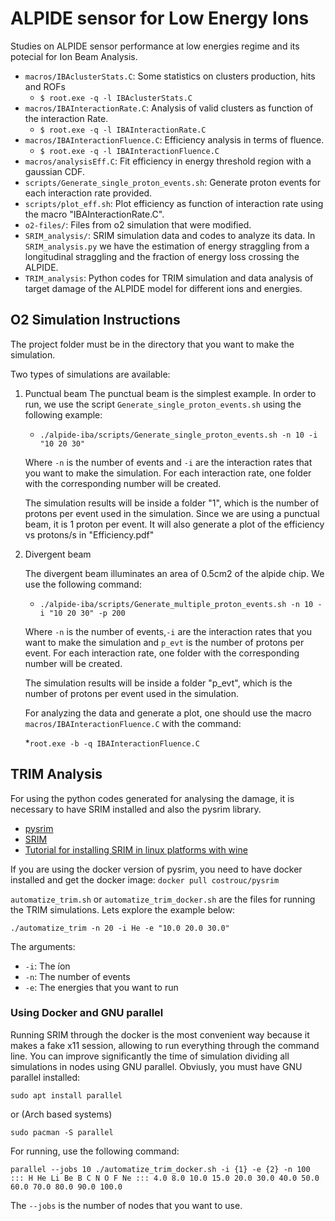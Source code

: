 # ALPIDE sensor for Low Energy Ions 

Studies on ALPIDE sensor performance at low energies regime and its potecial for Ion Beam Analysis.

* `macros/IBAclusterStats.C`: Some statistics on clusters production, hits and ROFs
  * `$ root.exe -q -l IBAclusterStats.C`
* `macros/IBAInteractionRate.C`: Analysis of valid clusters as function of the interaction Rate.
  * `$ root.exe -q -l IBAInteractionRate.C`
* `macros/IBAInteractionFluence.C`:  Efficiency analysis in terms of fluence.
  * `$ root.exe -q -l IBAInteractionFluence.C`
* `macros/analysisEff.C`: Fit efficiency in energy threshold region with a gaussian CDF.
* `scripts/Generate_single_proton_events.sh`: Generate proton events for each interaction rate provided.
* `scripts/plot_eff.sh`: Plot efficiency as function of interaction rate using the macro "IBAInteractionRate.C".
* `o2-files/`: Files from o2 simulation that were modified. 
* `SRIM_analysis/`: SRIM simulation data and codes to analyze its data. In `SRIM_analysis.py` we have the estimation of energy straggling from a longitudinal straggling and the fraction of energy loss crossing the ALPIDE.
* `TRIM_analysis`: Python codes for TRIM simulation and data analysis of target damage of the ALPIDE model for different ions and energies.

## O2 Simulation Instructions

The project folder must be in the directory that you want to make the simulation.

Two types of simulations are available:

1. Punctual beam
    The punctual beam is the simplest example. In order to run, we use the script `Generate_single_proton_events.sh` using the following example:
    * `./alpide-iba/scripts/Generate_single_proton_events.sh -n 10 -i "10 20 30"`

    Where `-n` is the number of events and `-i` are the interaction rates that you want to make the simulation. For each interaction rate, one folder with the corresponding number will be created. 

    The simulation results will be inside a folder "1", which is the number of protons per event used in the simulation. Since we are using a punctual beam, it is 1 proton per event. It will also generate a plot of the efficiency vs protons/s in "Efficiency.pdf"
  

2. Divergent beam 

    The divergent beam illuminates an area of 0.5cm2 of the alpide chip. We use the following command:
    * `./alpide-iba/scripts/Generate_multiple_proton_events.sh -n 10 -i "10 20 30" -p 200`
    
    Where `-n` is the number of events,`-i` are the interaction rates that you want to make the simulation and `p_evt` is the number of protons per event. For each interaction rate, one folder with the corresponding number will be created. 

    The simulation results will be inside a folder "p_evt", which is the number of protons per event used in the simulation. 

    For analyzing the data and generate a plot, one should use the macro `macros/IBAInteractionFluence.C` with the command:

    *`root.exe -b -q IBAInteractionFluence.C`

## TRIM Analysis

For using the python codes generated for analysing the damage, it is necessary to have SRIM installed and also the pysrim library.
* [pysrim](https://pypi.org/project/pysrim/)
* [SRIM](http://srim.org/)
* [Tutorial for installing SRIM in linux platforms with wine](https://www.researchgate.net/publication/324329665_Installing_SRIM_2013_on_linuxmint_mate)

If you are using the docker version of pysrim, you need to have docker installed and get the docker image:
`docker pull costrouc/pysrim`

`automatize_trim.sh` or `automatize_trim_docker.sh` are the files for running the TRIM simulations. Lets explore the example below:

`./automatize_trim -n 20 -i He -e "10.0 20.0 30.0"`

The arguments:
* `-i`: The íon
* `-n`: The number of events
* `-e`: The energies that you want to run

### Using Docker and GNU parallel

Running SRIM through the docker is the most convenient way because it makes a fake x11 session, allowing to run everything through the command line. You can improve significantly the time of simulation dividing all simulations in nodes using GNU parallel. Obviusly, you must have GNU parallel installed:

`sudo apt install parallel`

or (Arch based systems)

`sudo pacman -S parallel`

For running, use the following command:

`parallel --jobs 10 ./automatize_trim_docker.sh -i {1} -e {2} -n 100 ::: H He Li Be B C N O F Ne ::: 4.0 8.0 10.0 15.0 20.0 30.0 40.0 50.0 60.0 70.0 80.0 90.0 100.0`

The `--jobs` is the number of nodes that you want to use.
